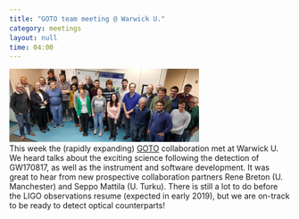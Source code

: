```yaml
---
title: "GOTO team meeting @ Warwick U."
category: meetings
layout: null
time: 04:00
---
```

<!-- converted from blosxom format post using convert.pl dkg 22.1.2022 -->
<img src="images/GOTO-collaboration_2018-Apr.jpg" width="340"><br>
This week the (rapidly expanding) <a href="http://www.goto-observatory.org">GOTO</a> collaboration met at Warwick U. We heard talks about the exciting science following the detection of GW170817, as well as the instrument and software development. It was great to hear from new prospective collaboration partners Rene Breton (U. Manchester) and Seppo Mattila (U. Turku). There is still a lot to do before the LIGO observations resume (expected in early 2019), but we are on-track to be ready to detect optical counterparts!
